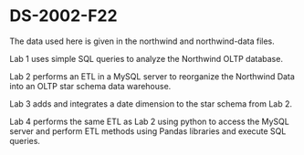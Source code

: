 # DS-2002-F22

The data used here is given in the northwind and northwind-data files.

Lab 1 uses simple SQL queries to analyze the Northwind OLTP database.

Lab 2 performs an ETL in a MySQL server to reorganize the Northwind Data into an OLTP star schema data warehouse.

Lab 3 adds and integrates a date dimension to the star schema from Lab 2.

Lab 4 performs the same ETL as Lab 2 using python to access the MySQL server and perform ETL methods using Pandas libraries and execute SQL queries.

